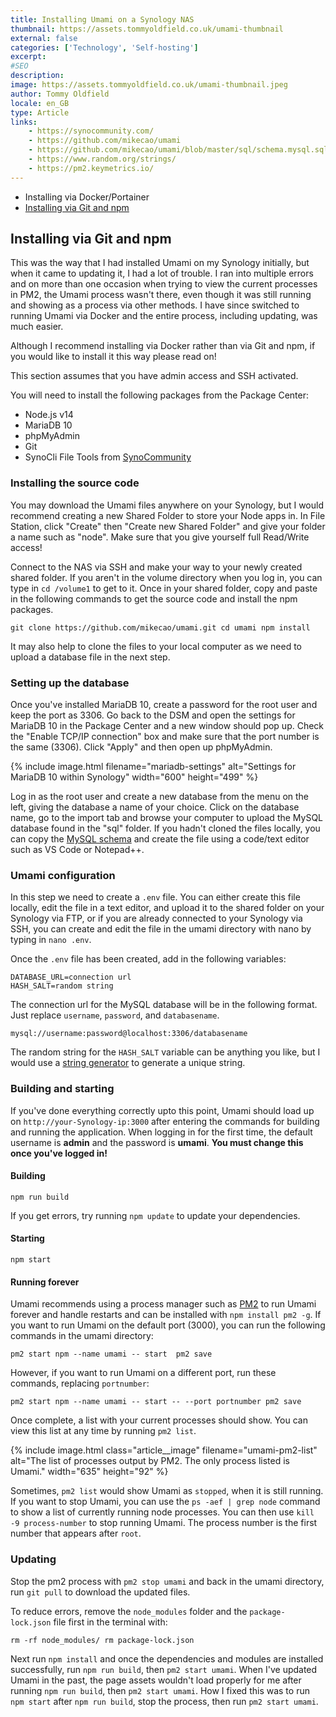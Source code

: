 ```yaml
---
title: Installing Umami on a Synology NAS
thumbnail: https://assets.tommyoldfield.co.uk/umami-thumbnail
external: false
categories: ['Technology', 'Self-hosting']
excerpt: 
#SEO
description:
image: https://assets.tommyoldfield.co.uk/umami-thumbnail.jpeg
author: Tommy Oldfield
locale: en_GB
type: Article
links:
    - https://synocommunity.com/
    - https://github.com/mikecao/umami
    - https://github.com/mikecao/umami/blob/master/sql/schema.mysql.sql
    - https://www.random.org/strings/
    - https://pm2.keymetrics.io/
---
```


<!-- {% include image.html filename="umami-thumbnail" %} -->

- Installing via Docker/Portainer
- [Installing via Git and npm](#installing-via-git-and-npm)

## Installing via Git and npm

This was the way that I had installed Umami on my Synology initially, but when it came to updating it, I had a lot of trouble. I ran into multiple errors and on more than one occasion when trying to view the current processes in PM2, the Umami process wasn't there, even though it was still running and showing as a process via other methods. I have since switched to running Umami via Docker and the entire process, including updating, was much easier.

Although I recommend installing via Docker rather than via Git and npm, if you would like to install it this way please read on!

This section assumes that you have admin access and SSH activated.

You will need to install the following packages from the Package Center:

- Node.js v14
- MariaDB 10
- phpMyAdmin
- Git
- SynoCli File Tools from [SynoCommunity](https://synocommunity.com/)

### Installing the source code

You may download the Umami files anywhere on your Synology, but I would recommend creating a new Shared Folder to store your Node apps in.
In File Station, click "Create" then "Create new Shared Folder" and give your folder a name such as "node". Make sure that you give yourself full Read/Write access!

Connect to the NAS via SSH and make your way to your newly created shared folder. If you aren't in the volume directory when you log in, you can type in `cd /volume1` to get to it.
Once in your shared folder, copy and paste in the following commands to get the source code and install the npm packages.

`git clone https://github.com/mikecao/umami.git
cd umami
npm install`

It may also help to clone the files to your local computer as we need to upload a database file in the next step.

### Setting up the database

Once you've installed MariaDB 10, create a password for the root user and keep the port as 3306. Go back to the DSM and open the settings for MariaDB 10 in the Package Center and a new window should pop up. Check the "Enable TCP/IP connection" box and make sure that the port number is the same (3306). Click "Apply" and then open up phpMyAdmin.

{% include image.html filename="mariadb-settings" alt="Settings for MariaDB 10 within Synology" width="600" height="499" %}

Log in as the root user and create a new database from the menu on the left, giving the database a name of your choice. Click on the database name, go to the import tab and browse your computer to upload the MySQL database found in the "sql" folder. If you hadn't cloned the files locally, you can copy the [MySQL schema](https://github.com/mikecao/umami/blob/master/sql/schema.mysql.sql) and create the file using a code/text editor such as VS Code or Notepad++.

### Umami configuration

In this step we need to create a `.env` file. You can either create this file locally, edit the file in a text editor, and upload it to the shared folder on your Synology via FTP, or if you are already connected to your Synology via SSH, you can create and edit the file in the umami directory with nano by typing in `nano .env`.

Once the `.env` file has been created, add in the following variables:

```
DATABASE_URL=connection url
HASH_SALT=random string
```

The connection url for the MySQL database will be in the following format. Just replace `username`, `password`, and `databasename`.

`mysql://username:password@localhost:3306/databasename`

The random string for the `HASH_SALT` variable can be anything you like, but I would use a [string generator](https://www.random.org/strings/) to generate a unique string.

### Building and starting

If you've done everything correctly upto this point, Umami should load up on `http://your-Synology-ip:3000` after entering the commands for building and running the application.
When logging in for the first time, the default username is **admin** and the password is **umami**. **You must change this once you've logged in!**

#### Building
`npm run build`

If you get errors, try running `npm update` to update your dependencies.

#### Starting
`npm start`

#### Running forever
Umami recommends using a process manager such as [PM2](https://pm2.keymetrics.io/) to run Umami forever and handle restarts and can be installed with `npm install pm2 -g`.
If you want to run Umami on the default port (3000), you can run the following commands in the umami directory:

`pm2 start npm --name umami -- start 
pm2 save`

However, if you want to run Umami on a different port, run these commands, replacing `portnumber`:

`pm2 start npm --name umami -- start -- --port portnumber
pm2 save`

Once complete, a list with your current processes should show. You can view this list at any time by running `pm2 list`.

{% include image.html class="article__image" filename="umami-pm2-list" alt="The list of processes output by PM2. The only process listed is Umami." width="635" height="92" %}

Sometimes, `pm2 list` would show Umami as `stopped`, when it is still running. If you want to stop Umami, you can use the `ps -aef | grep node` command to show a list of currently running node processes. You can then use `kill -9 process-number` to stop running Umami. The process number is the first number that appears after `root`.

### Updating

Stop the pm2 process with `pm2 stop umami` and back in the umami directory, run `git pull` to download the updated files.

To reduce errors, remove the `node_modules` folder and the `package-lock.json` file first in the terminal with:

`rm -rf node_modules/
rm package-lock.json`

Next run `npm install` and once the dependencies and modules are installed successfully, run `npm run build`, then `pm2 start umami`.
When I've updated Umami in the past, the page assets wouldn't load properly for me after running `npm run build`, then `pm2 start umami`. How I fixed this was to run `npm start` after `npm run build`, stop the process, then run `pm2 start umami`.